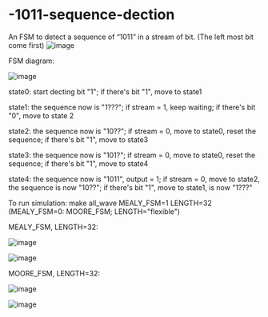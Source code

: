 # -1011-sequence-dection
An FSM to detect a sequence of “1011” in a stream of bit. (The left most bit come first)
![image](https://github.com/user-attachments/assets/7a192583-f178-4a70-9578-54961ea707c5)

FSM diagram:


![image](https://github.com/user-attachments/assets/f9fcccfc-1ed4-4262-b14f-24c10369408f)


state0: start decting bit "1"; if there's bit "1", move to state1

state1: the sequence now is "1???"; if stream = 1, keep waiting; if there's bit "0", move to state 2

state2: the sequence now is "10??"; if stream = 0, move to state0, reset the sequence; if there's bit "1", move to state3

state3: the sequence now is "101?"; if stream = 0, move to state0, reset the sequence; if there's bit "1", move to state4

state4: the sequence now is "1011", output = 1; if stream = 0, move to state2, the sequence is now "10??"; if there's bit "1", move to state1, is now "1???"

To run simulation:
make all_wave MEALY_FSM=1 LENGTH=32 (MEALY_FSM=0: MOORE_FSM; LENGTH="flexible")

MEALY_FSM, LENGTH=32:

![image](https://github.com/user-attachments/assets/c891a5db-0b64-4edf-bc1e-a794ccd3568b)

![image](https://github.com/user-attachments/assets/06912eb4-3f15-4338-8f64-808aa8b1d59a)

MOORE_FSM, LENGTH=32:

![image](https://github.com/user-attachments/assets/49c143ed-361f-4fbf-8a39-ace260cd0148)

![image](https://github.com/user-attachments/assets/6129a6be-916f-4c94-b2ee-76deee5bbff7)
